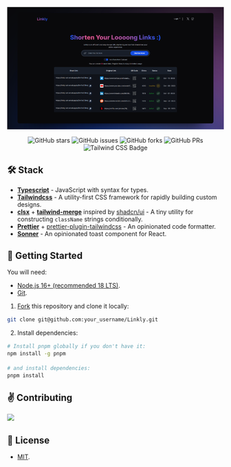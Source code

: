 <div align="center">
<a href="https://Linkly.app">
<img src="public/readme.png">
</a>
<p></p>
</div>

<div align="center">

![GitHub stars](https://img.shields.io/github/stars/Edu4r0/Linkly)
![GitHub issues](https://img.shields.io/github/issues/Edu4r0/Linkly)
![GitHub forks](https://img.shields.io/github/forks/Edu4r0/Linkly)
![GitHub PRs](https://img.shields.io/github/issues-pr/Edu4r0/Linkly)
![Tailwind CSS Badge](https://img.shields.io/badge/Tailwind%20CSS-06B6D4?logo=tailwindcss&logoColor=fff&style=flat)

</div>

## 🛠️ Stack

- [**Typescript**](https://www.typescriptlang.org/) - JavaScript with syntax for types.
- [**Tailwindcss**](https://tailwindcss.com/) - A utility-first CSS framework for rapidly building custom designs.
- [**clsx**](https://github.com/lukeed/clsx) + [**tailwind-merge**](https://github.com/dcastil/tailwind-merge) inspired by [shadcn/ui](https://ui.shadcn.com) - A tiny utility for constructing `className` strings conditionally.
- [**Prettier**](https://prettier.io/) + [prettier-plugin-tailwindcss](https://github.com/tailwindlabs/prettier-plugin-tailwindcss) - An opinionated code formatter.
- [**Sonner**](https://github.com/wobsoriano/svelte-sonner) - An opinionated toast component for React.

## 🚀 Getting Started

You will need:

- [Node.js 16+ (recommended 18 LTS)](https://nodejs.org/en/).
- [Git](https://git-scm.com/).

1. [Fork](https://github.com/Edu4r0/Linkly/fork) this repository and clone it locally:

```bash
git clone git@github.com:your_username/Linkly.git
```

2. Install dependencies:

```bash
# Install pnpm globally if you don't have it:
npm install -g pnpm

# and install dependencies:
pnpm install
```
## ✌️ Contributing

<a href="https://github.com/Edu4r0/Linkly/graphs/contributors">
  <img src="https://contrib.rocks/image?repo=Edu4r0/Linkly" />
</a>

<p></p>

## 🔑 License

- [MIT](https://github.com/Edu4r0/Linkly/blob/main/LICENSE).